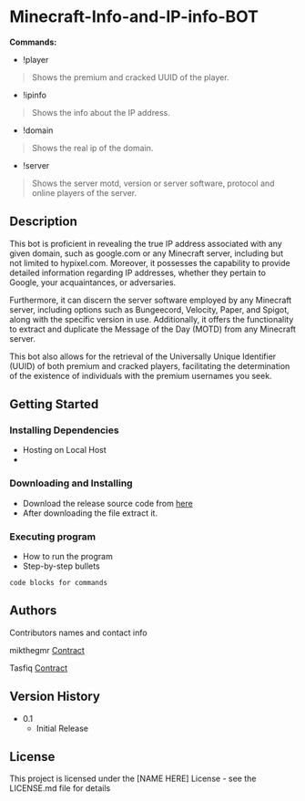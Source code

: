 # Minecraft-Info-and-IP-info-BOT

 **Commands:**
* !player <player name> 
> Shows the premium and cracked UUID of the player.
* !ipinfo <ip> 
> Shows the info about the IP address.
* !domain <domain> 
> Shows the real ip of the domain.
* !server <server ip> 
> Shows the server motd, version or server software, protocol and online players of the server.

## Description

This bot is proficient in revealing the true IP address associated with any given domain, such as google.com or any Minecraft server, including but not limited to hypixel.com. Moreover, it possesses the capability to provide detailed information regarding IP addresses, whether they pertain to Google, your acquaintances, or adversaries.

Furthermore, it can discern the server software employed by any Minecraft server, including options such as Bungeecord, Velocity, Paper, and Spigot, along with the specific version in use. Additionally, it offers the functionality to extract and duplicate the Message of the Day (MOTD) from any Minecraft server.

This bot also allows for the retrieval of the Universally Unique Identifier (UUID) of both premium and cracked players, facilitating the determination of the existence of individuals with the premium usernames you seek.

## Getting Started

### Installing Dependencies

* Hosting on Local Host
* 

### Downloading and Installing

* Download the release source code from [here](https://github.com/TasfiqSami/Minecraft-Info-and-IP-info-BOT/releases/tag/0.0.1)
* After downloading the file extract it.

### Executing program

* How to run the program
* Step-by-step bullets
```
code blocks for commands
```


## Authors

Contributors names and contact info

mikthegmr [Contract](https://discord.com/invite/gj6uJaj4)

Tasfiq
[Contract](https://bio.link/tasfiqah)

## Version History

* 0.1
    * Initial Release

## License

This project is licensed under the [NAME HERE] License - see the LICENSE.md file for details



